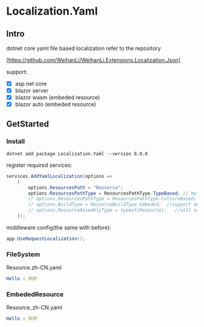 # Localization.Yaml

## Intro

dotnet core yaml file based localization refer to the repository

[https://github.com/WeihanLi/WeihanLi.Extensions.Localization.Json]

support:

* [x] asp.net core
* [x] blazor server
* [x] blazor wasm (embeded resource)
* [x] blazor auto (embeded resource)

## GetStarted

### Install
```
dotnet add package Localization.Yaml --version 8.0.0
```

register required services:

```csharp
services.AddYamlLocalization(options =>
    {
        options.ResourcesPath = "Resource";
        options.ResourcesPathType = ResourcesPathType.TypeBased; // by default, looking for resourceFile like Microsoft do
        // options.ResourcesPathType = ResourcesPathType.CultureBased; // looking for resource file in culture sub dir see details follows
        // options.BuildType = ResourceBuildType.Embeded;  //support embeded resource alse can be used in blazor wasm, ResourceBuildType.FileSystem by default
        // options.ResourceAssemblyType = typeof(Resource);   //will allocate the assembly of embeded file,must be defined when use ResourceBuildType.Embeded
    });
```

middleware config(the same with before):

```csharp
app.UseRequestLocalization();
```

### FileSystem

Resource.zh-CN.yaml

```yaml
Hello : 你好
```

### EmbededResource

Resource<span style="color: red;">_</span>zh-CN.yaml

```yaml
Hello : 你好
```
